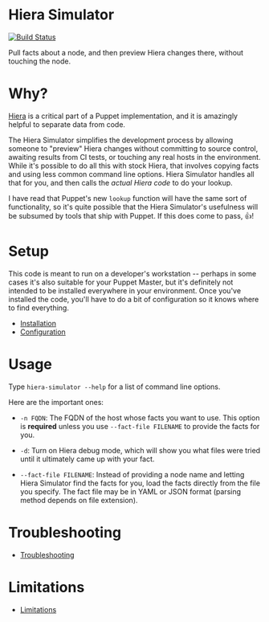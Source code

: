 # Hiera Simulator

[![Build Status](https://travis-ci.org/kpaulisse/hiera-simulator.svg?branch=master)](https://travis-ci.org/kpaulisse/hiera-simulator)

Pull facts about a node, and then preview Hiera changes there, without touching the node.

# Why?

[Hiera](https://github.com/puppetlabs/hiera) is a critical part of a Puppet implementation, and it is amazingly helpful to separate data from code.

The Hiera Simulator simplifies the development process by allowing someone to "preview" Hiera changes without committing to source control, awaiting results from CI tests, or touching any real hosts in the environment. While it's possible to do all this with stock Hiera, that involves copying facts and using less common command line options. Hiera Simulator handles all that for you, and then calls the *actual Hiera code* to do your lookup.

I have read that Puppet's new `lookup` function will have the same sort of functionality, so it's quite possible that the Hiera Simulator's usefulness will be subsumed by tools that ship with Puppet. If this does come to pass, :+1:!

# Setup

This code is meant to run on a developer's workstation -- perhaps in some cases it's also suitable for your Puppet Master, but it's definitely not intended to be installed everywhere in your environment. Once you've installed the code, you'll have to do a bit of configuration so it knows where to find everything.

- [Installation](./docs/installation.md)
- [Configuration](./docs/configuration.md)

# Usage

Type `hiera-simulator --help` for a list of command line options.

Here are the important ones:

- `-n FQDN`: The FQDN of the host whose facts you want to use. This option is **required** unless you use `--fact-file FILENAME` to provide the facts for you.

- `-d`: Turn on Hiera debug mode, which will show you what files were tried until it ultimately came up with your fact.

- `--fact-file FILENAME`: Instead of providing a node name and letting Hiera Simulator find the facts for you, load the facts directly from the file you specify. The fact file may be in YAML or JSON format (parsing method depends on file extension).

# Troubleshooting

- [Troubleshooting](./docs/troubleshooting.md)

# Limitations

- [Limitations](./docs/limitations.md)
